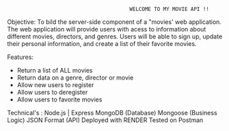                                             WELCOME TO MY MOVIE API !!
Objective: 
      To bild the server-side component of a "movies' web application. The web application will provide 
      users with acess to information about different movies, directors, and genres. Users will be able 
      to sign up, update their personal information, and create a list of their favorite movies.

Features: 
- Return a list of ALL movies
- Return data on a genre, director or movie
- Allow new users to register
- Allow users to deregister
- Allow users to favorite movies

Technical's :
  Node.js | Express 
  MongoDB (Database)
  Mongoose (Business Logic)
  JSON Format (API)
  Deployed with RENDER
  Tested on Postman
      
